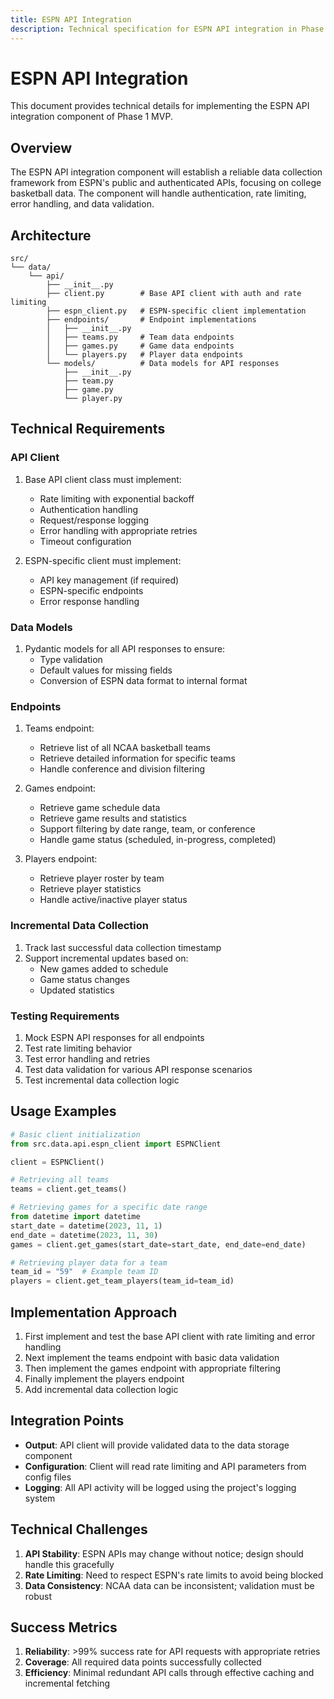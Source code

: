 ```yaml
---
title: ESPN API Integration
description: Technical specification for ESPN API integration in Phase 1 MVP
---
```


# ESPN API Integration

This document provides technical details for implementing the ESPN API integration component of Phase 1 MVP.

## Overview

The ESPN API integration component will establish a reliable data collection framework from ESPN's public and authenticated APIs, focusing on college basketball data. The component will handle authentication, rate limiting, error handling, and data validation.

## Architecture

```
src/
└── data/
    └── api/
        ├── __init__.py
        ├── client.py        # Base API client with auth and rate limiting
        ├── espn_client.py   # ESPN-specific client implementation
        ├── endpoints/       # Endpoint implementations
        │   ├── __init__.py
        │   ├── teams.py     # Team data endpoints
        │   ├── games.py     # Game data endpoints
        │   └── players.py   # Player data endpoints
        └── models/          # Data models for API responses
            ├── __init__.py
            ├── team.py
            ├── game.py
            └── player.py
```

## Technical Requirements

### API Client

1. Base API client class must implement:
   - Rate limiting with exponential backoff
   - Authentication handling
   - Request/response logging
   - Error handling with appropriate retries
   - Timeout configuration

2. ESPN-specific client must implement:
   - API key management (if required)
   - ESPN-specific endpoints
   - Error response handling

### Data Models

1. Pydantic models for all API responses to ensure:
   - Type validation
   - Default values for missing fields
   - Conversion of ESPN data format to internal format

### Endpoints

1. Teams endpoint:
   - Retrieve list of all NCAA basketball teams
   - Retrieve detailed information for specific teams
   - Handle conference and division filtering

2. Games endpoint:
   - Retrieve game schedule data
   - Retrieve game results and statistics
   - Support filtering by date range, team, or conference
   - Handle game status (scheduled, in-progress, completed)

3. Players endpoint:
   - Retrieve player roster by team
   - Retrieve player statistics
   - Handle active/inactive player status

### Incremental Data Collection

1. Track last successful data collection timestamp
2. Support incremental updates based on:
   - New games added to schedule
   - Game status changes
   - Updated statistics

### Testing Requirements

1. Mock ESPN API responses for all endpoints
2. Test rate limiting behavior
3. Test error handling and retries
4. Test data validation for various API response scenarios
5. Test incremental data collection logic

## Usage Examples

```python
# Basic client initialization
from src.data.api.espn_client import ESPNClient

client = ESPNClient()

# Retrieving all teams
teams = client.get_teams()

# Retrieving games for a specific date range
from datetime import datetime
start_date = datetime(2023, 11, 1)
end_date = datetime(2023, 11, 30)
games = client.get_games(start_date=start_date, end_date=end_date)

# Retrieving player data for a team
team_id = "59"  # Example team ID
players = client.get_team_players(team_id=team_id)
```

## Implementation Approach

1. First implement and test the base API client with rate limiting and error handling
2. Next implement the teams endpoint with basic data validation
3. Then implement the games endpoint with appropriate filtering
4. Finally implement the players endpoint
5. Add incremental data collection logic

## Integration Points

- **Output**: API client will provide validated data to the data storage component
- **Configuration**: Client will read rate limiting and API parameters from config files
- **Logging**: All API activity will be logged using the project's logging system

## Technical Challenges

1. **API Stability**: ESPN APIs may change without notice; design should handle this gracefully
2. **Rate Limiting**: Need to respect ESPN's rate limits to avoid being blocked
3. **Data Consistency**: NCAA data can be inconsistent; validation must be robust

## Success Metrics

1. **Reliability**: >99% success rate for API requests with appropriate retries
2. **Coverage**: All required data points successfully collected
3. **Efficiency**: Minimal redundant API calls through effective caching and incremental fetching 